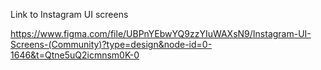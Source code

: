 Link to Instagram UI screens

https://www.figma.com/file/UBPnYEbwYQ9zzYIuWAXsN9/Instagram-UI-Screens-(Community)?type=design&node-id=0-1646&t=Qtne5uQ2icmnsm0K-0
